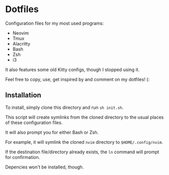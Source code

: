 # Dotfiles

Configuration files for my most used programs:
- Neovim
- Tmux
- Alacritty
- Bash
- Zsh
- i3

It also features some old Kitty configs, though I stopped using it.

Feel free to copy, use, get inspired by and comment on my dotfiles! (:

## Installation

To install, simply clone this directory and run `sh init.sh`.

This script will create symlinks from the cloned directory to the usual places
of these configuration files.

It will also prompt you for either Bash or Zsh.

For example, it will symlink the cloned `nvim` directory to `$HOME/.config/nvim`.

If the destination file/directory already exists, the `ln` command will prompt for confirmation.

Depencies won't be installed, though.
